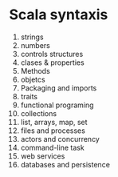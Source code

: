 # Scala syntaxis
1. strings
2. numbers
3. controls structures
4. clases & properties
5. Methods
6. objetcs
7. Packaging and imports
8. traits
9. functional programing
10. collections
11. list, arrays, map, set
12. files and processes
14. actors and concurrency
15. command-line task
15. web services
16. databases and persistence

